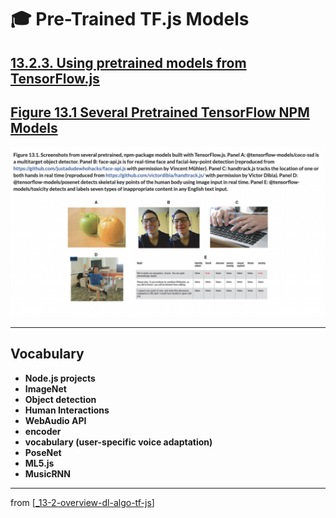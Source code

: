 # 🎓 Pre-Trained TF.js Models

## [**13.2.3.** Using pretrained models from TensorFlow.js](https://livebook.manning.com/book/deep-learning-with-javascript/chapter-13/100)

## [**Figure 13.1 Several Pretrained TensorFlow NPM Models**](https://livebook.manning.com/book/deep-learning-with-javascript/chapter-13/ch13fig01)

<img src="../../../assets/figures/Figure_13-1.png">

---

## **Vocabulary**

- <b>Node.js projects</b>
- <b>ImageNet</b>
- <b>Object detection</b>
- <b>Human Interactions</b>
- <b>WebAudio API</b>
- <b>encoder</b>
- <b>vocabulary (user-specific voice adaptation)</b>
- <b>PoseNet</b>
- <b>ML5.js</b>
- <b>MusicRNN</b>

<link rel="stylesheet" type="text/css" media="all" href="../../../assets/css/custom.css" />

---

from [[_13-2-overview-dl-algo-tf-js]]

[//begin]: # "Autogenerated link references for markdown compatibility"
[_13-2-overview-dl-algo-tf-js]: _13-2-overview-dl-algo-tf-js.md "🎓 DL Algo TF.js"
[//end]: # "Autogenerated link references"
